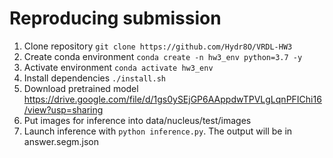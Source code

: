 Reproducing submission
=======================
1. Clone repository ```git clone https://github.com/Hydr8O/VRDL-HW3```
2. Create conda environment ```conda create -n hw3_env python=3.7 -y```
3. Activate environment ```conda activate hw3_env```
4. Install dependencies ```./install.sh```
6. Download pretrained model https://drive.google.com/file/d/1gs0ySEjGP6AAppdwTPVLgLqnPFIChi16/view?usp=sharing
7. Put images for inference into data/nucleus/test/images
8. Launch inference with ```python inference.py```. 
  The output will be in answer.segm.json
